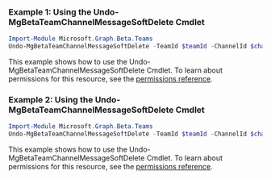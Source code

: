 ### Example 1: Using the Undo-MgBetaTeamChannelMessageSoftDelete Cmdlet
```powershell
Import-Module Microsoft.Graph.Beta.Teams
Undo-MgBetaTeamChannelMessageSoftDelete -TeamId $teamId -ChannelId $channelId -ChatMessageId $chatMessageId
```
This example shows how to use the Undo-MgBetaTeamChannelMessageSoftDelete Cmdlet.
To learn about permissions for this resource, see the [permissions reference](/graph/permissions-reference).
### Example 2: Using the Undo-MgBetaTeamChannelMessageSoftDelete Cmdlet
```powershell
Import-Module Microsoft.Graph.Beta.Teams
Undo-MgBetaTeamChannelMessageSoftDelete -TeamId $teamId -ChannelId $channelId -ChatMessageId $chatMessageId
```
This example shows how to use the Undo-MgBetaTeamChannelMessageSoftDelete Cmdlet.
To learn about permissions for this resource, see the [permissions reference](/graph/permissions-reference).
